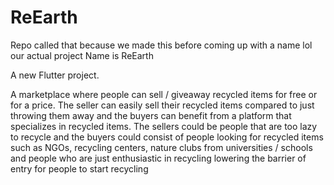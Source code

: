 # ReEarth

Repo called that because we made this before coming up with a name lol  
our actual project Name is ReEarth

A new Flutter project.

A marketplace where people can sell / giveaway recycled items for free or for a price.  The seller can easily sell their recycled items compared to just throwing them away and the buyers can benefit from a platform that specializes in recycled items.  The sellers could be people that are too lazy to recycle and the buyers could consist of people looking for recycled items such  as NGOs, recycling centers, nature clubs from universities / schools and people who are just enthusiastic in recycling lowering the barrier of entry for people to start recycling
